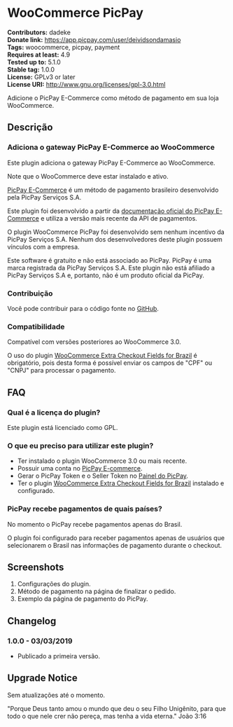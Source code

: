 # WooCommerce PicPay #
**Contributors:** dadeke  
**Donate link:** https://app.picpay.com/user/deividsondamasio  
**Tags:** woocommerce, picpay, payment  
**Requires at least:** 4.9  
**Tested up to:** 5.1.0  
**Stable tag:** 1.0.0  
**License:** GPLv3 or later  
**License URI:** http://www.gnu.org/licenses/gpl-3.0.html  

Adicione o PicPay E-Commerce como método de pagamento em sua loja WooCommerce.

## Descrição ##

### Adiciona o gateway PicPay E-Commerce ao WooCommerce ###

Este plugin adiciona o gateway PicPay E-Commerce ao WooCommerce.

Note que o WooCommerce deve estar instalado e ativo.

[PicPay E-Commerce](https://ecommerce.picpay.com/) é um método de pagamento brasileiro desenvolvido pela PicPay Serviços S.A.

Este plugin foi desenvolvido a partir da [documentação oficial do PicPay E-Commerce](https://ecommerce.picpay.com/doc/) e utiliza a versão mais recente da API de pagamentos.

O plugin WooCommerce PicPay foi desenvolvido sem nenhum incentivo da PicPay Serviços S.A. Nenhum dos desenvolvedores deste plugin possuem vínculos com a empresa.

Este software é gratuito e não está associado ao PicPay. PicPay é uma marca registrada da PicPay Serviços S.A. Este plugin não está afiliado a PicPay Serviços S.A e, portanto, não é um produto oficial da PicPay.

### Contribuição ###

Você pode contribuir para o código fonte no [GitHub](https://github.com/dadeke/woo-picpay).

### Compatibilidade ###

Compatível com versões posteriores ao WooCommerce 3.0.

O uso do plugin [WooCommerce Extra Checkout Fields for Brazil](http://wordpress.org/plugins/woocommerce-extra-checkout-fields-for-brazil/) é obrigatório, pois desta forma é possível enviar os campos de "CPF" ou "CNPJ" para processar o pagamento.

## FAQ ##

### Qual é a licença do plugin? ###

Este plugin está licenciado como GPL.

### O que eu preciso para utilizar este plugin? ###

* Ter instalado o plugin WooCommerce 3.0 ou mais recente.
* Possuir uma conta no [PicPay E-commerce](https://ecommerce.picpay.com/ "PicPay E-commerce").
* Gerar o PicPay Token e o Seller Token no [Painel do PicPay](https://lojista.picpay.com/dashboard/login "Painel do PicPay").
* Ter o plugin [WooCommerce Extra Checkout Fields for Brazil](http://wordpress.org/plugins/woocommerce-extra-checkout-fields-for-brazil/) instalado e configurado.

### PicPay recebe pagamentos de quais países? ###

No momento o PicPay recebe pagamentos apenas do Brasil.

O plugin foi configurado para receber pagamentos apenas de usuários que selecionarem o Brasil nas informações de pagamento durante o checkout.

## Screenshots ##

1. Configurações do plugin.
2. Método de pagamento na página de finalizar o pedido.
3. Exemplo da página de pagamento do PicPay.

## Changelog ##

### 1.0.0 - 03/03/2019 ###

* Publicado a primeira versão.

## Upgrade Notice ##

Sem atualizações até o momento.

"Porque Deus tanto amou o mundo que deu o seu Filho Unigênito, para que todo o que nele crer não pereça, mas tenha a vida eterna." João 3:16